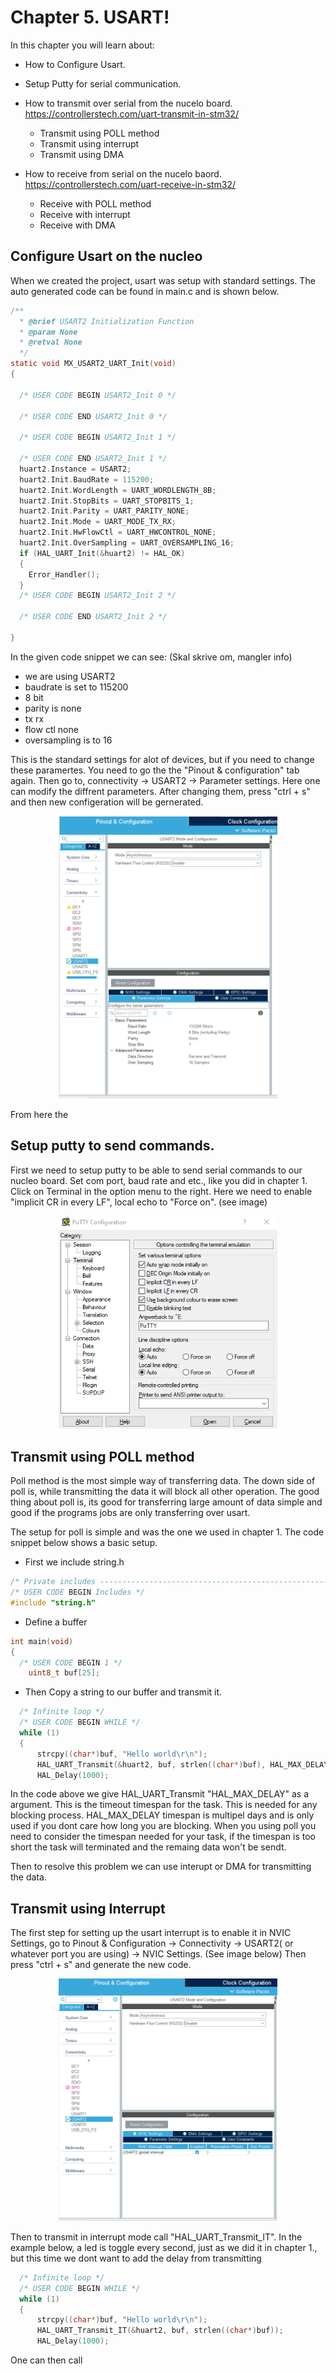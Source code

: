 # Chapter 5. USART!

In this chapter you will learn about:

- How to Configure Usart.

- Setup Putty for serial communication.

- How to transmit over serial from the nucelo board.
https://controllerstech.com/uart-transmit-in-stm32/
    - Transmit using POLL method
    - Transmit using interrupt
    - Transmit using DMA

- How to receive from serial on the nucelo baord.
https://controllerstech.com/uart-receive-in-stm32/
    - Receive with POLL method
    - Receive with interrupt
    - Receive with DMA

## Configure Usart on the nucleo
When we created the project, usart was setup with standard settings. The auto generated code can be found in main.c and is shown below.

```c
/**
  * @brief USART2 Initialization Function
  * @param None
  * @retval None
  */
static void MX_USART2_UART_Init(void)
{

  /* USER CODE BEGIN USART2_Init 0 */

  /* USER CODE END USART2_Init 0 */

  /* USER CODE BEGIN USART2_Init 1 */

  /* USER CODE END USART2_Init 1 */
  huart2.Instance = USART2;
  huart2.Init.BaudRate = 115200;
  huart2.Init.WordLength = UART_WORDLENGTH_8B;
  huart2.Init.StopBits = UART_STOPBITS_1;
  huart2.Init.Parity = UART_PARITY_NONE;
  huart2.Init.Mode = UART_MODE_TX_RX;
  huart2.Init.HwFlowCtl = UART_HWCONTROL_NONE;
  huart2.Init.OverSampling = UART_OVERSAMPLING_16;
  if (HAL_UART_Init(&huart2) != HAL_OK)
  {
    Error_Handler();
  }
  /* USER CODE BEGIN USART2_Init 2 */

  /* USER CODE END USART2_Init 2 */

}

```

In the given code snippet we can see: 
(Skal skrive om, mangler info)
- we are using USART2
- baudrate is set to 115200
- 8 bit
- parity is none
- tx rx
- flow ctl none
- oversampling is to 16

This is the standard settings for alot of devices, but if you need to change these paramertes. You need to go the the "Pinout & configuration" tab again. Then go to, connectivity -> USART2 -> Parameter settings. Here one can modify the diffrent parameters. After changing them, press "ctrl + s" and then new configeration will be gernerated. 


<p align="center">
    <img src = "usartconfig.png"width="350">
</p>

From here the 




## Setup putty to send commands.

First we need to setup putty to be able to send serial commands to our nucleo board. Set com port, baud rate and etc., like you did in chapter 1. Click on Terminal in the option menu to the right. Here we need to enable "implicit CR in every LF", local echo to "Force on". (see image)

<p align="center">
    <img src = "setupPutty.png"width="350">
</p>


## Transmit using POLL method

Poll method is the most simple way of transferring data. The down side of poll is, while transmitting the data it will block all other operation. The good thing about poll is, its good for transferring large amount of data simple and good if the programs jobs are only transferring over usart. 

The setup for poll is simple and was the one we used in chapter 1. The code snippet below shows a basic setup.

-  First we include string.h

``` c
/* Private includes ----------------------------------------------------------*/
/* USER CODE BEGIN Includes */
#include "string.h"
```

- Define a buffer

```c
int main(void)
{
  /* USER CODE BEGIN 1 */
	uint8_t buf[25];
```

- Then Copy a string to our buffer and transmit it.

```C
  /* Infinite loop */
  /* USER CODE BEGIN WHILE */
  while (1)
  {
	  strcpy((char*)buf, "Hello world\r\n");
	  HAL_UART_Transmit(&huart2, buf, strlen((char*)buf), HAL_MAX_DELAY);
	  HAL_Delay(1000);
```

In the code above we give HAL_UART_Transmit "HAL_MAX_DELAY" as a argument. This is the timeout timespan for the task. This is needed for any blocking process. HAL_MAX_DELAY timespan is multipel days and is only used if you dont care how long you are blocking. When you using poll you need to consider the timespan needed for your task, if the timespan is too short the task will terminated and the remaing data won't be sendt. 

Then to resolve this problem we can use interupt or DMA for transmitting the data.

## Transmit using Interrupt

The first step for setting up the usart interrupt is to enable it in NVIC Settings, go to Pinout & Configuration -> Connectivity -> USART2( or whatever port you are using) -> NVIC Settings. (See image below) Then press "ctrl + s" and generate the new code.

<p align="center">
    <img src = "setupInterrupt.png"width="350">
</p>

Then to transmit in interrupt mode call "HAL_UART_Transmit_IT". In the example below, a led is toggle every second, just as we did it in chapter 1., but this time we dont want to add the delay from transmitting 

```c
  /* Infinite loop */
  /* USER CODE BEGIN WHILE */
  while (1)
  {
	  strcpy((char*)buf, "Hello world\r\n");
	  HAL_UART_Transmit_IT(&huart2, buf, strlen((char*)buf));
	  HAL_Delay(1000);

```

One can then call 




